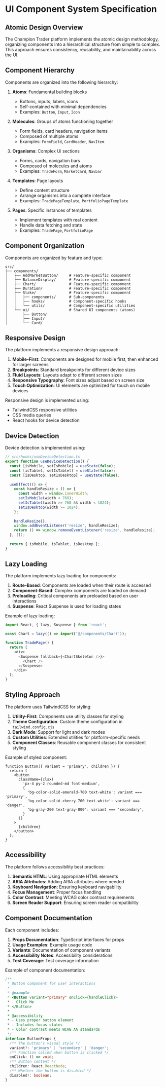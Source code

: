# UI Component System Specification

## Atomic Design Overview
The Champion Trader platform implements the atomic design methodology, organizing components into a hierarchical structure from simple to complex. This approach ensures consistency, reusability, and maintainability across the UI.

## Component Hierarchy
Components are organized into the following hierarchy:

1. **Atoms**: Fundamental building blocks
   - Buttons, inputs, labels, icons
   - Self-contained with minimal dependencies
   - Examples: `Button`, `Input`, `Icon`

2. **Molecules**: Groups of atoms functioning together
   - Form fields, card headers, navigation items
   - Composed of multiple atoms
   - Examples: `FormField`, `CardHeader`, `NavItem`

3. **Organisms**: Complex UI sections
   - Forms, cards, navigation bars
   - Composed of molecules and atoms
   - Examples: `TradeForm`, `MarketCard`, `Navbar`

4. **Templates**: Page layouts
   - Define content structure
   - Arrange organisms into a complete interface
   - Examples: `TradePageTemplate`, `PortfolioPageTemplate`

5. **Pages**: Specific instances of templates
   - Implement templates with real content
   - Handle data fetching and state
   - Examples: `TradePage`, `PortfolioPage`

## Component Organization
Components are organized by feature and type:

```
src/
├── components/
│   ├── AddMarketButton/     # Feature-specific component
│   ├── BalanceDisplay/      # Feature-specific component
│   ├── Chart/               # Feature-specific component
│   ├── Duration/            # Feature-specific component
│   ├── Stake/               # Feature-specific component
│   │   ├── components/      # Sub-components
│   │   ├── hooks/           # Component-specific hooks
│   │   └── utils/           # Component-specific utilities
│   └── ui/                  # Shared UI components (atoms)
│       ├── Button/
│       ├── Input/
│       └── Card/
```

## Responsive Design
The platform implements a responsive design approach:

1. **Mobile-First**: Components are designed for mobile first, then enhanced for larger screens
2. **Breakpoints**: Standard breakpoints for different device sizes
3. **Fluid Layouts**: Layouts adapt to different screen sizes
4. **Responsive Typography**: Font sizes adjust based on screen size
5. **Touch Optimization**: UI elements are optimized for touch on mobile devices

Responsive design is implemented using:
- TailwindCSS responsive utilities
- CSS media queries
- React hooks for device detection

## Device Detection
Device detection is implemented using:

```typescript
// src/hooks/useDeviceDetection.ts
export function useDeviceDetection() {
  const [isMobile, setIsMobile] = useState(false);
  const [isTablet, setIsTablet] = useState(false);
  const [isDesktop, setIsDesktop] = useState(false);
  
  useEffect(() => {
    const handleResize = () => {
      const width = window.innerWidth;
      setIsMobile(width < 768);
      setIsTablet(width >= 768 && width < 1024);
      setIsDesktop(width >= 1024);
    };
    
    handleResize();
    window.addEventListener('resize', handleResize);
    return () => window.removeEventListener('resize', handleResize);
  }, []);
  
  return { isMobile, isTablet, isDesktop };
}
```

## Lazy Loading
The platform implements lazy loading for components:

1. **Route-Based**: Components are loaded when their route is accessed
2. **Component-Based**: Complex components are loaded on demand
3. **Preloading**: Critical components are preloaded based on user interactions
4. **Suspense**: React Suspense is used for loading states

Example of lazy loading:
```typescript
import React, { lazy, Suspense } from 'react';

const Chart = lazy(() => import('@/components/Chart'));

function TradePage() {
  return (
    <div>
      <Suspense fallback={<ChartSkeleton />}>
        <Chart />
      </Suspense>
    </div>
  );
}
```

## Styling Approach
The platform uses TailwindCSS for styling:

1. **Utility-First**: Components use utility classes for styling
2. **Theme Configuration**: Custom theme configuration in `tailwind.config.cjs`
3. **Dark Mode**: Support for light and dark modes
4. **Custom Utilities**: Extended utilities for platform-specific needs
5. **Component Classes**: Reusable component classes for consistent styling

Example of styled component:
```tsx
function Button({ variant = 'primary', children }) {
  return (
    <button
      className={clsx(
        'px-4 py-2 rounded-md font-medium',
        {
          'bg-color-solid-emerald-700 text-white': variant === 'primary',
          'bg-color-solid-cherry-700 text-white': variant === 'danger',
          'bg-gray-200 text-gray-800': variant === 'secondary',
        }
      )}
    >
      {children}
    </button>
  );
}
```

## Accessibility
The platform follows accessibility best practices:

1. **Semantic HTML**: Using appropriate HTML elements
2. **ARIA Attributes**: Adding ARIA attributes where needed
3. **Keyboard Navigation**: Ensuring keyboard navigability
4. **Focus Management**: Proper focus handling
5. **Color Contrast**: Meeting WCAG color contrast requirements
6. **Screen Reader Support**: Ensuring screen reader compatibility

## Component Documentation
Each component includes:

1. **Props Documentation**: TypeScript interfaces for props
2. **Usage Examples**: Example usage code
3. **Variants**: Documentation of component variants
4. **Accessibility Notes**: Accessibility considerations
5. **Test Coverage**: Test coverage information

Example of component documentation:
```typescript
/**
 * Button component for user interactions
 * 
 * @example
 * <Button variant="primary" onClick={handleClick}>
 *   Click Me
 * </Button>
 * 
 * @accessibility
 * - Uses proper button element
 * - Includes focus states
 * - Color contrast meets WCAG AA standards
 */
interface ButtonProps {
  /** The button's visual style */
  variant?: 'primary' | 'secondary' | 'danger';
  /** Function called when button is clicked */
  onClick: () => void;
  /** Button content */
  children: React.ReactNode;
  /** Whether the button is disabled */
  disabled?: boolean;
}
